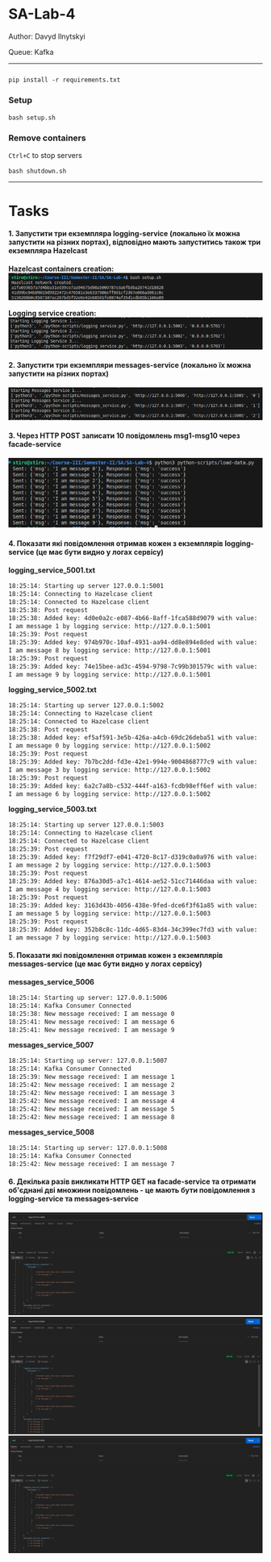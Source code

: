 # SA-Lab-4

Author: Davyd Ilnytskyi

Queue: Kafka

---

###
```
pip install -r requirements.txt
```

### Setup 
```
bash setup.sh
```

### Remove containers
`Ctrl+C` to stop servers
```
bash shutdown.sh
```

---

# Tasks

#### 1. Запустити три екземпляра logging-service (локально їх можна запустити на різних портах), відповідно мають запуститись також три екземпляра Hazelcast
**Hazelcast containers creation:**
![Task one](./images/task-one-hazelcast.png)

**Logging service creation:**
![Task one](./images/task-one-logging-service.png)
#### 2. Запустити три екземпляри messages-service (локально їх можна запустити на різних портах)
![Task two](./images/task-two-message-service.png)
#### 3. Через HTTP POST записати 10 повідомлень msg1-msg10 через facade-service
![Task three](./images/task-three-load-data.png)

#### 4. Показати які повідомлення отримав кожен з екземплярів logging-service (це має бути видно у логах сервісу)
**logging_service_5001.txt**
```
18:25:14: Starting up server 127.0.0.1:5001
18:25:14: Connecting to Hazelcase client
18:25:14: Connected to Hazelcase client
18:25:38: Post request
18:25:38: Added key: 4d0e0a2c-e087-4b66-8aff-1fca588d9079 with value: I am message 1 by logging service: http://127.0.0.1:5001
18:25:39: Post request
18:25:39: Added key: 974b970c-10af-4931-aa94-dd8e894e8ded with value: I am message 8 by logging service: http://127.0.0.1:5001
18:25:39: Post request
18:25:39: Added key: 74e15bee-ad3c-4594-9798-7c99b301579c with value: I am message 9 by logging service: http://127.0.0.1:5001

```
**logging_service_5002.txt**
```
18:25:14: Starting up server 127.0.0.1:5002
18:25:14: Connecting to Hazelcase client
18:25:14: Connected to Hazelcase client
18:25:38: Post request
18:25:38: Added key: ef5af591-3e5b-426a-a4cb-69dc26deba51 with value: I am message 0 by logging service: http://127.0.0.1:5002
18:25:39: Post request
18:25:39: Added key: 7b7bc2dd-fd3e-42e1-994e-9004868777c9 with value: I am message 3 by logging service: http://127.0.0.1:5002
18:25:39: Post request
18:25:39: Added key: 6a2c7a8b-c532-444f-a163-fcdb98eff6ef with value: I am message 6 by logging service: http://127.0.0.1:5002
```
**logging_service_5003.txt**
```
18:25:14: Starting up server 127.0.0.1:5003
18:25:14: Connecting to Hazelcase client
18:25:14: Connected to Hazelcase client
18:25:39: Post request
18:25:39: Added key: f7f29df7-e041-4720-8c17-d319c0a0a976 with value: I am message 2 by logging service: http://127.0.0.1:5003
18:25:39: Post request
18:25:39: Added key: 876a30d5-a7c1-4614-ae52-51cc71446daa with value: I am message 4 by logging service: http://127.0.0.1:5003
18:25:39: Post request
18:25:39: Added key: 3163d43b-4056-438e-9fed-dce6f3f61a85 with value: I am message 5 by logging service: http://127.0.0.1:5003
18:25:39: Post request
18:25:39: Added key: 352b8c8c-11dc-4d65-83d4-34c399ec7fd3 with value: I am message 7 by logging service: http://127.0.0.1:5003
```

#### 5. Показати які повідомлення отримав кожен з екземплярів messages-service (це має бути видно у логах сервісу)
**messages_service_5006**
```
18:25:14: Starting up server: 127.0.0.1:5006
18:25:14: Kafka Consumer Connected
18:25:38: New message received: I am message 0
18:25:41: New message received: I am message 6
18:25:41: New message received: I am message 9
```
**messages_service_5007**
```
18:25:14: Starting up server: 127.0.0.1:5007
18:25:14: Kafka Consumer Connected
18:25:39: New message received: I am message 1
18:25:42: New message received: I am message 2
18:25:42: New message received: I am message 3
18:25:42: New message received: I am message 4
18:25:42: New message received: I am message 5
18:25:42: New message received: I am message 8
```
**messages_service_5008**
```
18:25:14: Starting up server: 127.0.0.1:5008
18:25:14: Kafka Consumer Connected
18:25:42: New message received: I am message 7
```
#### 6. Декілька разів викликати HTTP GET на facade-service та отримати об'єднані дві множини повідомлень - це мають бути повідомлення з logging-service та messages-service
![Task one](./images/task-four-one.png)
![Task one](./images/task-four-two.png)
![Task one](./images/task-four-three.png)

